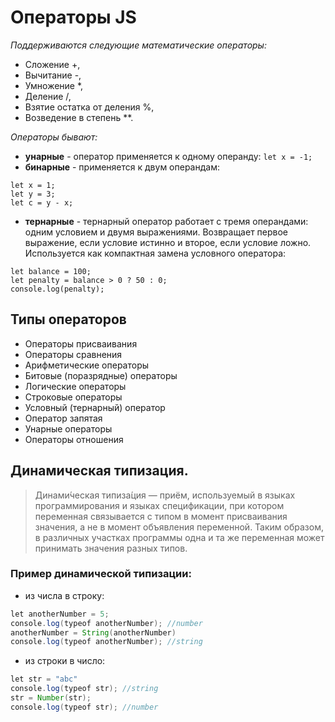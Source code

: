 # Операторы JS

_Поддерживаются следующие математические операторы:_

- Сложение +,
- Вычитание -,
- Умножение \*,
- Деление /,
- Взятие остатка от деления %,
- Возведение в степень \*\*.

_Операторы бывают:_

- **унарные** - оператор применяется к одному операнду:
  `let x = -1;`
- **бинарные** - применяется к двум операндам:

```
let x = 1;
let y = 3;
let c = y - x;
```

- **тернарные** - тернарный оператор работает с тремя операндами: одним условием и двумя выражениями. Возвращает первое выражение, если условие истинно и второе, если условие ложно.
  Используется как компактная замена условного оператора:

```
let balance = 100;
let penalty = balance > 0 ? 50 : 0;
console.log(penalty);
```

## Типы операторов

- Операторы присваивания
- Операторы сравнения
- Арифметические операторы
- Битовые (поразрядные) операторы
- Логические операторы
- Строковые операторы
- Условный (тернарный) оператор
- Оператор запятая
- Унарные операторы
- Операторы отношения

## Динамическая типизация.

> Динами́ческая типиза́ция — приём, используемый в языках программирования и языках спецификации, при котором переменная связывается с типом в момент присваивания значения, а не в момент объявления переменной. Таким образом, в различных участках программы одна и та же переменная может принимать значения разных типов.

### Пример динамической типизации:

- из числа в строку:

```java script
let anotherNumber = 5;
console.log(typeof anotherNumber); //number
anotherNumber = String(anotherNumber)
console.log(typeof anotherNumber); //string
```

- из строки в число:

```java script
let str = "abc"
console.log(typeof str); //string
str = Number(str);
console.log(typeof str); //number
```
